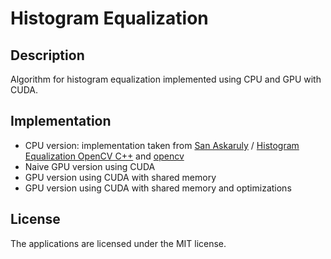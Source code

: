 # Histogram Equalization

## Description
Algorithm for histogram equalization implemented using CPU and GPU with CUDA.

## Implementation
- CPU version: implementation taken from [San Askaruly](https://gist.github.com/tuttelikz) / [Histogram Equalization OpenCV C++](https://gist.github.com/tuttelikz/bf20170368a8882c922afdf0bce399ed) and [opencv](https://docs.opencv.org/3.4/d6/dc7/group__imgproc__hist.html#ga7e54091f0c937d49bf84152a16f76d6e) 
- Naive GPU version using CUDA
- GPU version using CUDA with shared memory
- GPU version using CUDA with shared memory and optimizations

## License
The applications are licensed under the MIT license.
